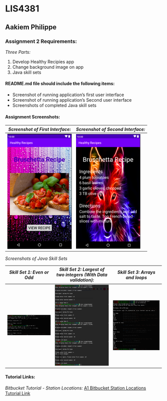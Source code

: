 
# LIS4381

## Aakiem Philippe

### Assignment 2 Requirements:

*Three Parts:*

1. Develop Healthy Recipies app
2. Change background image on app
3. Java skill sets

#### README.md file should include the following items:

* Screenshot of running application’s first user interface
* Screenshot of running application’s Second user interface
* Screenshots of completed Java skill sets


#### Assignment Screenshots:

| *Screenshot of First Interface:* | *Screenshot of Second Interface:* |
|----------------------------------|------------------------------------|
| ![First Interface Screenshot](img/main.png) | ![Second Interface Screenshot](img/recipe.png) |

*Screenshots of Java Skill Sets*

| *Skill Set 1: Even or Odd* | *Skill Set 2: Largest of two integers (With Data validation):* | *Skill Set 3: Arrays and loops*|
|-----------------------------|----------------------------------------|-------------------------------|
| ![Even or Odd Java program](img/evenOrOdd.png) | ![Largest of two numbers Java program](img/LargestNumber.png) | ![Arrays and loops Java program](img/arraysAndLoops.png)


#### Tutorial Links:

*Bitbucket Tutorial - Station Locations:*
[A1 Bitbucket Station Locations Tutorial Link](https://bitbucket.org/asp16f/bitbucketstationlocations/ "Bitbucket Station Locations")
